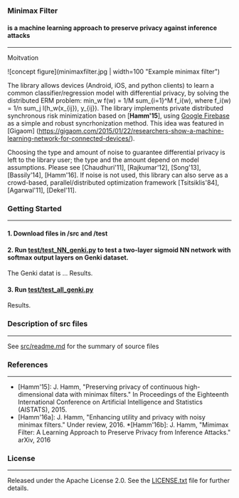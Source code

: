 ### Minimax Filter
#### is a machine learning approach to preserve privacy against inference attacks
---
Moitvation

![concept figure](minimaxfilter.jpg | width=100 "Example minimax filter")

The library allows devices (Android, iOS, and python clients) to learn a common classifier/regression model with differential privacy, by solving the distributed ERM problem: min_w f(w) = 1/M sum_{i=1}^M f_i(w), where f_i(w) = 1/n sum_j l(h_w(x_{ij}), y_{ij}).
The library implements private distributed synchronous risk minimization based on [**Hamm'15**], using [Google Firebase](https://firebase.google.com/) as a simple and robust syncrhonization method.  This idea was featured in [Gigaom] (https://gigaom.com/2015/01/22/researchers-show-a-machine-learning-network-for-connected-devices/).

Choosing the type and amount of noise to guarantee differential privacy is left to the library user; the type and the amount 
depend on model assumptions. Please see [Chaudhuri'11], [Rajkumar'12], [Song'13], [Bassily'14], [Hamm'16].
If noise is not used, this library can also serve as a crowd-based, parallel/distributed optimization framework [Tsitsiklis'84], [Agarwal'11], [Dekel'11]. 

### Getting Started
---
#### 1. Download files in /src and /test
#### 2. Run [test/test_NN_genki.py](test/test_NN_genki.py) to test a two-layer sigmoid NN network with softmax output layers on Genki dataset.
The Genki datat is ...
Results.
#### 3. Run [test/test_all_genki.py](test/test_all_genki.py)
Results.


### Description of src files
---
See [src/readme.md](src/readme.md) for the summary of source files


### References
---
* [Hamm'15]: J. Hamm, "Preserving privacy of continuous high-dimensional data with minimax filters." 
In Proceedings of the Eighteenth International Conference on Artificial Intelligence and Statistics (AISTATS), 2015.
* [Hamm'16a]: J. Hamm, "Enhancing utility and privacy with noisy minimax filters." Under review, 2016.
*[Hamm'16b]: J. Hamm, "Mimimax Filter: A Learning Approach to Preserve Privacy from Inference Attacks." arXiv, 2016


### License
---
Released under the Apache License 2.0.  See the [LICENSE.txt](LICENSE.txt) file for further details.





